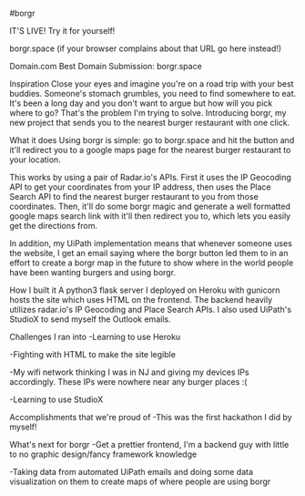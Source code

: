 #borgr

IT'S LIVE! Try it for yourself!

borgr.space (if your browser complains about that URL go here instead!)

Domain.com Best Domain Submission: borgr.space

Inspiration
Close your eyes and imagine you're on a road trip with your best buddies. Someone's stomach grumbles, you need to find somewhere to eat. It's been a long day and you don't want to argue but how will you pick where to go? That's the problem I'm trying to solve. Introducing borgr, my new project that sends you to the nearest burger restaurant with one click.

What it does
Using borgr is simple: go to borgr.space and hit the button and it'll redirect you to a google maps page for the nearest burger restaurant to your location.

This works by using a pair of Radar.io's APIs. First it uses the IP Geocoding API to get your coordinates from your IP address, then uses the Place Search API to find the nearest burger restaurant to you from those coordinates. Then, it'll do some borgr magic and generate a well formatted google maps search link with it'll then redirect you to, which lets you easily get the directions from.

In addition, my UiPath implementation means that whenever someone uses the website, I get an email saying where the borgr button led them to in an effort to create a borgr map in the future to show where in the world people have been wanting burgers and using borgr.

How I built it
A python3 flask server I deployed on Heroku with gunicorn hosts the site which uses HTML on the frontend. The backend heavily utilizes radar.io's IP Geocoding and Place Search APIs. I also used UiPath's StudioX to send myself the Outlook emails.

Challenges I ran into
-Learning to use Heroku

-Fighting with HTML to make the site legible

-My wifi network thinking I was in NJ and giving my devices IPs accordingly. These IPs were nowhere near any burger places :(

-Learning to use StudioX

Accomplishments that we're proud of
-This was the first hackathon I did by myself!

What's next for borgr
-Get a prettier frontend, I'm a backend guy with little to no graphic design/fancy framework knowledge

-Taking data from automated UiPath emails and doing some data visualization on them to create maps of where people are using borgr
